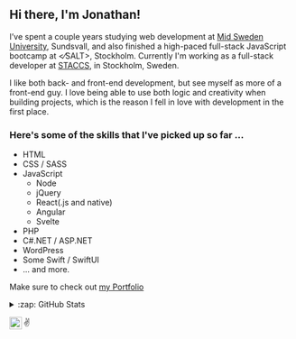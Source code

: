 ## Hi there, I'm Jonathan!

I’ve spent a couple years studying web development at [Mid Sweden University][miun], Sundsvall, and also finished a high-paced full-stack JavaScript bootcamp at <⁄SALT>, Stockholm. Currently I'm working as a full-stack developer at [STACCS][staccs], in Stockholm, Sweden.

I like both back- and front-end development, but see myself as more of a front-end guy. I love being able to use both logic and creativity when building projects, which is the reason I fell in love with development in the first place.

### Here's some of the skills that I've picked up so far ...

- HTML
- CSS / SASS
- JavaScript
  - Node
  - jQuery
  - React(.js and native)
  - Angular
  - Svelte
- PHP
- C#.NET / ASP.NET
- WordPress
- Some Swift / SwiftUI
- ... and more.

Make sure to check out [my Portfolio](https://jona-laa.github.io/)

<details>
  <summary>:zap: GitHub Stats</summary>

  <img align="left" alt="jona-laa's GitHub Stats" src="https://github-readme-stats.codestackr.vercel.app/api?username=jona-laa&show_icons=true&hide_border=true" />

</details>

[<img align="left" alt="codeSTACKr | LinkedIn" width="22px" src="https://cdn.jsdelivr.net/npm/simple-icons@v3/icons/linkedin.svg" />][linked]

:v:

<!-- Links -->

[miun]: https://www.miun.se
[staccs]: https://www.staccs.com
[linked]: https://www.linkedin.com/in/jonathan-laasonen-974aa617a/
